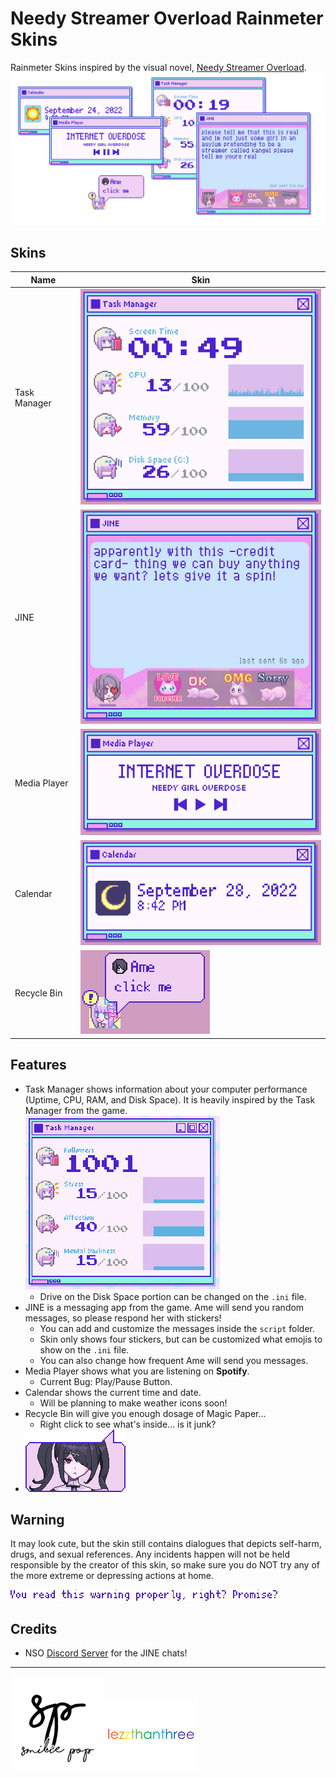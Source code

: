 # Needy Streamer Overload Rainmeter Skins
Rainmeter Skins inspired by the visual novel, [Needy Streamer Overload](https://store.steampowered.com/app/1451940/NEEDY_STREAMER_OVERLOAD/).
![Features](Preview/Features.png)

## Skins
|Name|Skin|
|-|-|
|Task Manager|![Task Manager](Preview/Task%20Manager.png)|
|JINE|![JINE](Preview/JINE.png)
|Media Player|![Media Player](Preview/Media%20Player.png)
|Calendar|![Calendar](Preview/Calendar.png)|
|Recycle Bin|![Recycle Bin](Preview/Recycle%20Bin.png)

## Features
- Task Manager shows information about your computer performance (Uptime, CPU, RAM, and Disk Space). It is heavily inspired by the Task Manager from the game.  
![Task Manager from Game](Preview/Task%20Manager%20Game.png)
  - Drive on the Disk Space portion can be changed on the `.ini` file.
- JINE is a messaging app from the game. Ame will send you random messages, so please respond her with stickers!
  - You can add and customize the messages inside the `script` folder.
  - Skin only shows four stickers, but can be customized what emojis to show on the `.ini` file.
  - You can also change how frequent Ame will send you messages.
- Media Player shows what you are listening on **Spotify**.
  - Current Bug: Play/Pause Button.
- Calendar shows the current time and date.
  - Will be planning to make weather icons soon!
- Recycle Bin will give you enough dosage of Magic Paper...
  - Right click to see what's inside... is it junk?
- ![Ame](@Resources/Images/ame_pissed.png)

## Warning
It may look cute, but the skin still contains dialogues that depicts self-harm, drugs, and sexual references. Any incidents happen will not be held responsible by the creator of this skin, so make sure you do NOT try any of the more extreme or depressing actions at home.

![Warning](Preview/Warning.png)

## Credits
- NSO [Discord Server](https://discord.com/invite/JNGgNCX6Ue) for the JINE chats!

---

[<img src="Preview/sp.png" alt="smilie pop" width="150"/>](https://www.youtube.com/c/SmiliePop)[<img src="Preview/lezzthanthree.png" alt="lezzthanthree" width="150"/>](https://reddit.com/user/lezzthanthree)
